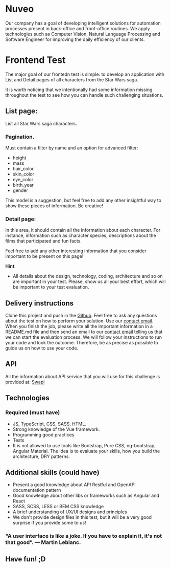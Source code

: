 # Nuveo
Our company has a goal of developing intelligent solutions for automation processes present in back-office and front-office routines. We apply technologies such as Computer Vision, Natural Language Processing and Software Engineer for improving the daily efficiency of our clients.

# Frontend Test

The major goal of our frontedn test is simple: to develop an application with List and Detail pages of all characters from the Star Wars saga.

It is worth noticing that we intentionally had some information missing throughout the test to see how you can handle such challenging situations.

## List page:

List all Star Wars saga characters.

### Pagination.

Must contain a filter by name and an option for advanced filter:
* height
* mass
* hair_color
* skin_color
* eye_color
* birth_year
* gender

This model is a suggestion, but feel free to add any other insightful way to show these pieces of information. Be creative!

### Detail page:
In this area, it should contain all the information about each character. For instance, information such as character species, descriptions about the films that participated and fun facts. 

Feel free to add any other interesting information that you consider important to be present on this page!

**Hint**:

* All details about the design, technology, coding, architecture and so on are important in your test. Please, show us all your best effort, which will be important to your test evaluation.

## Delivery instructions

Clone this project and push in the [Github](https://github.com/).
Feel free to ask any questions about the test on how to perform your solution. Use our [contact email](mailto:talentos@nuveo.ai).
When you finish the job, please write all the important information in a README.md file and then send an email to our [contact email](mailto:talentos@nuveo.ai) telling us that we can start the evaluation process.
We will follow your instructions to run your code and look the outcome. Therefore, be as precise as possible to guide us on how to use your code.

## API

All the information about API service that you will use for this challenge is provided at: [Swapi](https://swapi.co/documentation#people)

## Technologies
### Required (must have)
* JS, TypeScript, CSS, SASS, HTML.
* Strong knowledge of the Vue framework.
* Programming good practices
* Tests
* It is not allowed to use tools like Bootstrap, Pure CSS, ng-bootstrap, Angular Material. The idea is to evaluate your skills, how you build the architecture, DRY patterns.

## Additional skills (could have)
* Present a good knowledge about API Restful and OpenAPI documentation pattern
* Good knowledge about other libs or frameworks such as Angular and React
* SASS, SCSS, LESS or BEM CSS knowledge
* A brief understanding of UX/UI designs and principles
* We don't provide design files in this test, but it will be a very good surprise if you provide some to us!

### “A user interface is like a joke. If you have to explain it, it's not that good”. — Martin Leblanc.
## Have fun! ;D
